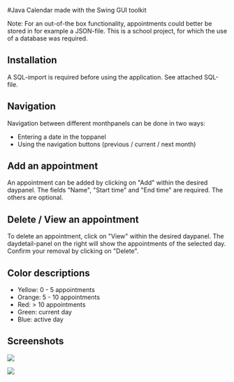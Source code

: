 #Java Calendar made with the Swing GUI toolkit

Note: For an out-of-the box functionality, appointments could better be stored in for example a JSON-file. This is a school project, for which the use of a database was required. 

## Installation
A SQL-import is required before using the application. See attached SQL-file.
 
## Navigation
Navigation between different monthpanels can be done in two ways:
* Entering a date in the toppanel
* Using the navigation buttons (previous / current / next month)

## Add an appointment
An appointment can be added by clicking on "Add" within the desired daypanel.
The fields "Name", "Start time" and "End time" are required. The others are optional.

## Delete / View an appointment
To delete an appointment, click on "View" within the desired daypanel. The daydetail-panel on the right will show the appointments of the selected day. Confirm your removal by clicking on "Delete".

## Color descriptions
* Yellow: 0 - 5 appointments
* Orange: 5 - 10 appointments
* Red: > 10 appointments
* Green: current day
* Blue: active day

## Screenshots
![](http://bramdehart.nl/screenshots/Screen%20Shot%202016-12-06%20at%2022.05.06.png)

![](http://bramdehart.nl/screenshots/Screen%20Shot%202016-12-06%20at%2022.03.59.png)
